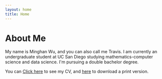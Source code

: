```yaml
---
layout: home
title: Home
---
```


# About Me

My name is Minghan Wu, and you can also call me Travis. I am currently an undergraduate student at UC San Diego studying mathematics-computer science and data science. I'm pursuing a double bachelor degree.

You can [Click here](cv) to see my CV, and [here](assets/files/cv.pdf) to download a print version.
